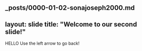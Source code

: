 _posts/0000-01-02-sonajoseph2000.md
---
layout: slide
title: "Welcome to our second slide!"
---
HELLO
Use the left arrow to go back!
